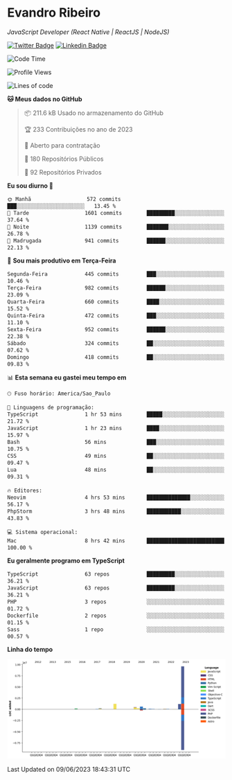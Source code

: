 # Evandro **Ribeiro**

*JavaScript Developer (React Native | ReactJS | NodeJS)*

[![Twitter Badge](https://img.shields.io/badge/-@ribeiroevandro-201B2D?style=flat-square&labelColor=201B2D&logo=twitter&logoColor=white&link=https://twitter.com/ribeiroevandro)](https://twitter.com/ribeiroevandro) 
[![Linkedin Badge](https://img.shields.io/badge/-Evandro%20Ribeiro-201B2D?style=flat-square&logo=Linkedin&logoColor=white&link=https://www.linkedin.com/in/ribeiroevandro)](https://www.linkedin.com/in/ribeiroevandro) 


<!--START_SECTION:waka-->
![Code Time](http://img.shields.io/badge/Code%20Time-3%2C221%20hrs%2015%20mins-blue)

![Profile Views](http://img.shields.io/badge/Visualizac%C3%B5es%20do%20perfil-0-blue)

![Lines of code](https://img.shields.io/badge/Desde%20o%20Hello%20World%20eu%20escrevi-14.0%20million%20linhas%20de%20c%C3%B3digo-blue)

**🐱 Meus dados no GitHub** 

> 📦 211.6 kB Usado no armazenamento do GitHub 
 > 
> 🏆 233 Contribuições no ano de 2023
 > 
> 💼 Aberto para contratação
 > 
> 📜 180 Repositórios Públicos 
 > 
> 🔑 92 Repositórios Privados 
 > 
**Eu sou diurno 🐤** 

```text
🌞 Manhã                  572 commits         ███░░░░░░░░░░░░░░░░░░░░░░   13.45 % 
🌆 Tarde                  1601 commits        █████████░░░░░░░░░░░░░░░░   37.64 % 
🌃 Noite                  1139 commits        ███████░░░░░░░░░░░░░░░░░░   26.78 % 
🌙 Madrugada              941 commits         ██████░░░░░░░░░░░░░░░░░░░   22.13 % 
```
📅 **Sou mais produtivo em Terça-Feira** 

```text
Segunda-Feira            445 commits         ███░░░░░░░░░░░░░░░░░░░░░░   10.46 % 
Terça-Feira              982 commits         ██████░░░░░░░░░░░░░░░░░░░   23.09 % 
Quarta-Feira             660 commits         ████░░░░░░░░░░░░░░░░░░░░░   15.52 % 
Quinta-Feira             472 commits         ███░░░░░░░░░░░░░░░░░░░░░░   11.10 % 
Sexta-Feira              952 commits         ██████░░░░░░░░░░░░░░░░░░░   22.38 % 
Sábado                   324 commits         ██░░░░░░░░░░░░░░░░░░░░░░░   07.62 % 
Domingo                  418 commits         ██░░░░░░░░░░░░░░░░░░░░░░░   09.83 % 
```


📊 **Esta semana eu gastei meu tempo em** 

```text
🕑︎ Fuso horário: America/Sao_Paulo

💬 Linguagens de programação: 
TypeScript               1 hr 53 mins        █████░░░░░░░░░░░░░░░░░░░░   21.72 % 
JavaScript               1 hr 23 mins        ████░░░░░░░░░░░░░░░░░░░░░   15.97 % 
Bash                     56 mins             ███░░░░░░░░░░░░░░░░░░░░░░   10.75 % 
CSS                      49 mins             ██░░░░░░░░░░░░░░░░░░░░░░░   09.47 % 
Lua                      48 mins             ██░░░░░░░░░░░░░░░░░░░░░░░   09.31 % 

🔥 Editores: 
Neovim                   4 hrs 53 mins       ██████████████░░░░░░░░░░░   56.17 % 
PhpStorm                 3 hrs 48 mins       ███████████░░░░░░░░░░░░░░   43.83 % 

💻 Sistema operacional: 
Mac                      8 hrs 42 mins       █████████████████████████   100.00 % 
```

**Eu geralmente programo em TypeScript** 

```text
TypeScript               63 repos            █████████░░░░░░░░░░░░░░░░   36.21 % 
JavaScript               63 repos            █████████░░░░░░░░░░░░░░░░   36.21 % 
PHP                      3 repos             ░░░░░░░░░░░░░░░░░░░░░░░░░   01.72 % 
Dockerfile               2 repos             ░░░░░░░░░░░░░░░░░░░░░░░░░   01.15 % 
Sass                     1 repo              ░░░░░░░░░░░░░░░░░░░░░░░░░   00.57 % 
```



**Linha do tempo**

![Lines of Code chart](https://raw.githubusercontent.com/ribeiroevandro/ribeiroevandro/main/assets/bar_graph.png)


 Last Updated on 09/06/2023 18:43:31 UTC
<!--END_SECTION:waka-->
